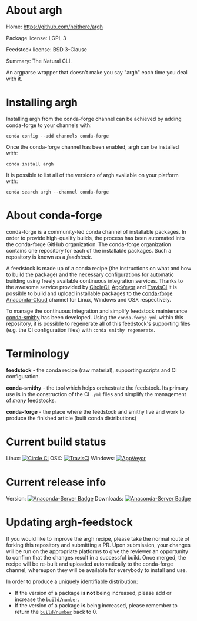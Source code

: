 About argh
==========

Home: https://github.com/neithere/argh

Package license: LGPL 3

Feedstock license: BSD 3-Clause

Summary: The Natural CLI.

An argparse wrapper that doesn't make you say "argh" each time you deal with it.


Installing argh
===============

Installing argh from the conda-forge channel can be achieved by adding conda-forge to your channels with:

```
conda config --add channels conda-forge
```

Once the conda-forge channel has been enabled, argh can be installed with:

```
conda install argh
```

It is possible to list all of the versions of argh available on your platform with:

```
conda search argh --channel conda-forge
```


About conda-forge
=================

conda-forge is a community-led conda channel of installable packages.
In order to provide high-quality builds, the process has been automated into the
conda-forge GitHub organization. The conda-forge organization contains one repository
for each of the installable packages. Such a repository is known as a *feedstock*.

A feedstock is made up of a conda recipe (the instructions on what and how to build
the package) and the necessary configurations for automatic building using freely
available continuous integration services. Thanks to the awesome service provided by
[CircleCI](https://circleci.com/), [AppVeyor](http://www.appveyor.com/)
and [TravisCI](https://travis-ci.org/) it is possible to build and upload installable
packages to the [conda-forge](https://anaconda.org/conda-forge)
[Anaconda-Cloud](http://docs.anaconda.org/) channel for Linux, Windows and OSX respectively.

To manage the continuous integration and simplify feedstock maintenance
[conda-smithy](http://github.com/conda-forge/conda-smithy) has been developed.
Using the ``conda-forge.yml`` within this repository, it is possible to regenerate all of
this feedstock's supporting files (e.g. the CI configuration files) with ``conda smithy regenerate``.


Terminology
===========

**feedstock** - the conda recipe (raw material), supporting scripts and CI configuration.

**conda-smithy** - the tool which helps orchestrate the feedstock.
                   Its primary use is in the construction of the CI ``.yml`` files
                   and simplify the management of *many* feedstocks.

**conda-forge** - the place where the feedstock and smithy live and work to
                  produce the finished article (built conda distributions)

Current build status
====================

Linux: [![Circle CI](https://circleci.com/gh/conda-forge/argh-feedstock.svg?style=svg)](https://circleci.com/gh/conda-forge/argh-feedstock)
OSX: [![TravisCI](https://travis-ci.org/conda-forge/argh-feedstock.svg?branch=master)](https://travis-ci.org/conda-forge/argh-feedstock)
Windows: [![AppVeyor](https://ci.appveyor.com/api/projects/status/github/conda-forge/argh-feedstock?svg=True)](https://ci.appveyor.com/project/conda-forge/argh-feedstock/branch/master)

Current release info
====================
Version: [![Anaconda-Server Badge](https://anaconda.org/conda-forge/argh/badges/version.svg)](https://anaconda.org/conda-forge/argh)
Downloads: [![Anaconda-Server Badge](https://anaconda.org/conda-forge/argh/badges/downloads.svg)](https://anaconda.org/conda-forge/argh)


Updating argh-feedstock
=======================

If you would like to improve the argh recipe, please take the normal
route of forking this repository and submitting a PR. Upon submission, your changes will
be run on the appropriate platforms to give the reviewer an opportunity to confirm that the
changes result in a successful build. Once merged, the recipe will be re-built and uploaded
automatically to the conda-forge channel, whereupon they will be available for everybody to
install and use.

In order to produce a uniquely identifiable distribution:
 * If the version of a package **is not** being increased, please add or increase
   the [``build/number``](http://conda.pydata.org/docs/building/meta-yaml.html#build-number-and-string).
 * If the version of a package **is** being increased, please remember to return
   the [``build/number``](http://conda.pydata.org/docs/building/meta-yaml.html#build-number-and-string)
   back to 0.
